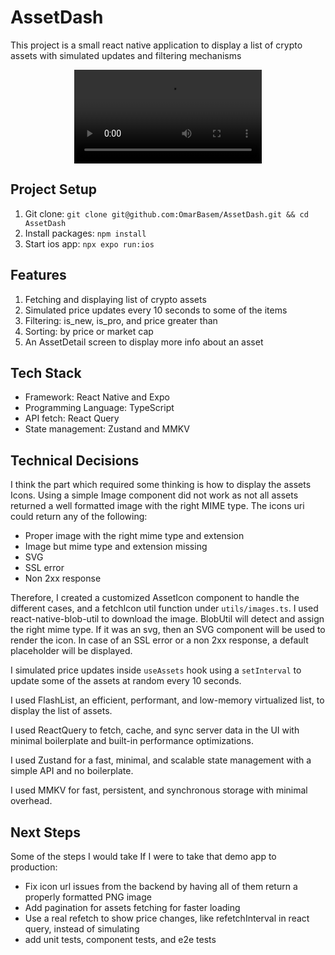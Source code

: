 # AssetDash

This project is a small react native application to display a list of crypto assets with simulated updates and filtering mechanisms

<div align="center">
  <video src="https://github.com/user-attachments/assets/cf2cffd9-18ac-4db0-a3d9-e2b90af2c272" />
</div>

## Project Setup

1. Git clone: `git clone git@github.com:OmarBasem/AssetDash.git && cd AssetDash`
2. Install packages: `npm install`
3. Start ios app: `npx expo run:ios`

## Features

1. Fetching and displaying list of crypto assets
2. Simulated price updates every 10 seconds to some of the items
3. Filtering: is_new, is_pro, and price greater than
4. Sorting: by price or market cap
5. An AssetDetail screen to display more info about an asset

## Tech Stack

- Framework: React Native and Expo
- Programming Language: TypeScript
- API fetch: React Query
- State management: Zustand and MMKV

## Technical Decisions

I think the part which required some thinking is how to display the assets Icons. Using a simple Image component did not
work as not all assets returned a well formatted image with the right MIME type. The icons uri could return any of the following:

- Proper image with the right mime type and extension
- Image but mime type and extension missing
- SVG
- SSL error
- Non 2xx response

Therefore, I created a customized AssetIcon component to handle the different cases, and a fetchIcon util function under `utils/images.ts`.
I used react-native-blob-util to download the image. BlobUtil will detect and assign the right mime type. If it was an svg,
then an SVG component will be used to render the icon. In case of an SSL error or a non 2xx response, a default placeholder will be displayed.

I simulated price updates inside `useAssets` hook using a `setInterval` to update some of the assets at random every 10 seconds.

I used FlashList, an efficient, performant, and low-memory virtualized list, to display the list of assets.

I used ReactQuery to fetch, cache, and sync server data in the UI with minimal boilerplate and built-in performance optimizations.

I used Zustand for a fast, minimal, and scalable state management with a simple API and no boilerplate.

I used MMKV for fast, persistent, and synchronous storage with minimal overhead.

## Next Steps

Some of the steps I would take If I were to take that demo app to production:

- Fix icon url issues from the backend by having all of them return a properly formatted PNG image
- Add pagination for assets fetching for faster loading
- Use a real refetch to show price changes, like refetchInterval in react query, instead of simulating
- add unit tests, component tests, and e2e tests
